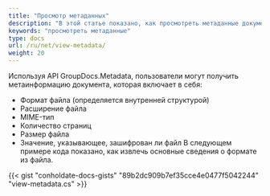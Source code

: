 ```yaml
---
title: "Просмотр метаданных"
description: "В этой статье показано, как просмотреть метаданные документа."
keywords: "просмотреть метаданные"
type: docs
url: /ru/net/view-metadata/
weight: 20
---
```


Используя API GroupDocs.Metadata, пользователи могут получить метаинформацию документа, которая включает в себя:

- Формат файла (определяется внутренней структурой)
- Расширение файла
- MIME-тип
- Количество страниц
- Размер файла
- Значение, указывающее, зашифрован ли файл
В следующем примере кода показано, как извлечь основные сведения о формате из файла.

{{< gist "conholdate-docs-gists" "89b2dc909b7ef35cce4e0477f5042244" "view-metadata.cs" >}}


